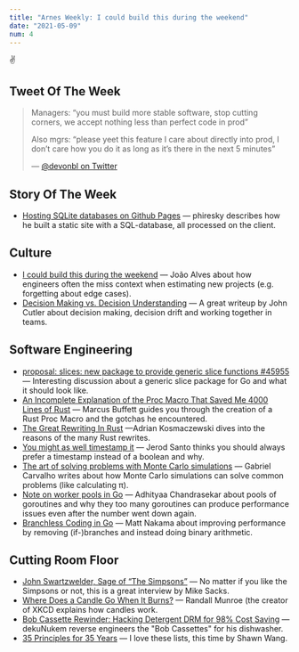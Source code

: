 ```yaml
---
title: "Arnes Weekly: I could build this during the weekend"
date: "2021-05-09"
num: 4
---
```


✌️

## Tweet Of The Week

> Managers: “you must build more stable software, stop cutting corners, we accept nothing less than perfect code in prod”
>
> Also mgrs: “please yeet this feature I care about directly into prod, I don’t care how you do it as long as it’s there in the next 5 minutes”
>
> — [@devonbl on Twitter](https://twitter.com/devonbl/status/1389949956732030980)

## Story Of The Week

- [Hosting SQLite databases on Github Pages](https://phiresky.github.io/blog/2021/hosting-sqlite-databases-on-github-pages/) — phiresky describes how he built a static site with a SQL-database, all processed on the client.

## Culture

- [I could build this during the weekend](https://world.hey.com/joaoqalves/i-could-build-this-during-the-weekend-aa093c5e) — João Alves about how engineers often the miss context when estimating new projects (e.g. forgetting about edge cases).
- [Decision Making vs. Decision Understanding](https://cutlefish.substack.com/p/tbm-1752-decision-making-vs-decision) — A great writeup by John Cutler about decision making, decision drift and working together in teams.

## Software Engineering

- [proposal: slices: new package to provide generic slice functions #45955](https://github.com/golang/go/issues/45955) — Interesting discussion about a generic slice package for Go and what it should look like.
- [An Incomplete Explanation of the Proc Macro That Saved Me 4000 Lines of Rust](https://mbuffett.com/posts/incomplete-macro-walkthrough/) — Marcus Buffett guides you through the creation of a Rust Proc Macro and the gotchas he encountered.
- [The Great Rewriting In Rust](https://deprogrammaticaipsum.com/the-great-rewriting-in-rust) —Adrian Kosmaczewski dives into the reasons of the many Rust rewrites.
- [You might as well timestamp it](https://changelog.com/posts/you-might-as-well-timestamp-it) — Jerod Santo thinks you should always prefer a timestamp instead of a boolean and why.
- [The art of solving problems with Monte Carlo simulations](https://ggcarvalho.dev/posts/montecarlo) — Gabriel Carvalho writes about how Monte Carlo simulations can solve common problems (like calculating π).
- [Note on worker pools in Go](https://adtac.in/2021/04/23/note-on-worker-pools-in-go.html) — Adhityaa Chandrasekar about pools of goroutines and why they too many goroutines can produce performance issues even after the number went down again.
- [Branchless Coding in Go](https://mattnakama.com/blog/go-branchless-coding) — Matt Nakama about improving performance by removing (if-)branches and instead doing binary arithmetic.

## Cutting Room Floor

- [John Swartzwelder, Sage of “The Simpsons”](https://www.newyorker.com/culture/the-new-yorker-interview/john-swartzwelder-sage-of-the-simpsons) — No matter if you like the Simpsons or not, this is a great interview by Mike Sacks.
- [Where Does a Candle Go When It Burns?](https://www.nytimes.com/2021/04/26/science/randall-munroe-candle-xkcd.html) — Randall Munroe (the creator of XKCD explains how candles work.
- [Bob Cassette Rewinder: Hacking Detergent DRM for 98% Cost Saving](https://github.com/dekuNukem/bob_cassette_rewinder) — dekuNukem reverse engineers the "Bob Cassettes" for his dishwasher.
- [35 Principles for 35 Years](https://www.swyx.io/35-principles) — I love these lists, this time by Shawn Wang.
